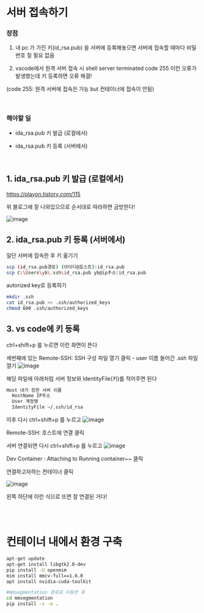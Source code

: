 # 서버 접속하기 

### 장점

1. 내 pc 가 가진 키(id_rsa.pub) 을 서버에 등록해놓으면 서버에 접속할 때마다 비밀번호 칠 필요 없음

2. vscode에서 원격 서버 접속 시 shell server terminated code 255 이런 오류가 발생했는데 키 등록하면 오류 해결!

(code 255: 원격 서버에 접속은 가능 but 컨테이너에 접속이 안됨)


</br>

### 해야할 일

- ida_rsa.pub 키 발급 (로컬에서)

- ida_rsa.pub 키 등록 (서버에서)


</br>

## 1. ida_rsa.pub 키 발급 (로컬에서)

https://playon.tistory.com/115

위 블로그에 잘 나와있으므로 순서대로 따라하면 금방한다!

![image](https://user-images.githubusercontent.com/61492320/201848261-09acb40a-e46e-436b-aa01-06dd22a33293.png)





## 2. ida_rsa.pub 키 등록 (서버에서)

일단 서버에 접속한 후 키 옮기기

```bash
scp (id_rsa.pub경로) (아이디@호스트):id_rsa.pub
scp C:\Users\yb\.ssh\id_rsa.pub yb@ip주소:id_rsa.pub
```

autorized key로 등록하기

```bash
mkdir .ssh
cat id_rsa.pub >> .ssh/authorized_keys
chmod 600 .ssh/authorized_keys
```




## 3. vs code에 키 등록

ctrl+shift+p 를 누르면 이런 화면이 뜬다

세번째에 있는 Remote-SSH: SSH 구성 파일 열기 클릭 - user 이름 들어간 .ssh 파일 열기
![image](https://user-images.githubusercontent.com/61492320/201848463-d31bf399-a015-4cb4-9786-389c12484d18.png)


해당 파일에 아래처럼 서버 정보와 IdentityFile(키)를 적어주면 된다

```bash
Host 내가 정한 서버 이름 
  HostName IP주소
  User 계정명
  IdentityFile ~/.ssh/id_rsa
```

이후 다시 ctrl+shift+p 를 누르고
![image](https://user-images.githubusercontent.com/61492320/201848463-d31bf399-a015-4cb4-9786-389c12484d18.png)

Remote-SSH: 호스트에 연결 클릭




서버 연결되면 다시 ctrl+shift+p 를 누르고
![image](https://user-images.githubusercontent.com/61492320/201848463-d31bf399-a015-4cb4-9786-389c12484d18.png)


Dev Container : Attaching to Running container~~ 클릭

연결하고자하는 컨테이너 클릭


![image](https://user-images.githubusercontent.com/61492320/201848587-91bec5e7-8ad0-4493-9dfa-4899cd3d91a1.png)

왼쪽 하단에 이런 식으로 뜨면 잘 연결된 거다!




</br></br>


# 컨테이너 내에서 환경 구축
```bash
apt-get update
apt-get install libgtk2.0-dev
pip install -U openmim
mim install mmcv-full==1.6.0
apt install nvidia-cuda-toolkit

#mmsegmentation 경로로 이동한 후 
cd mmsegmentation
pip install -v -e .
```
